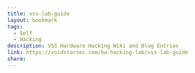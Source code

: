 ```yaml
---
title: vss-lab-guide
layout: bookmark
tags:
  - Self
  - Hacking
description: VSS Hardware Hacking Wiki and Blog Entries
link: https://voidstarsec.com/hw-hacking-lab/vss-lab-guide
share:
---
```


